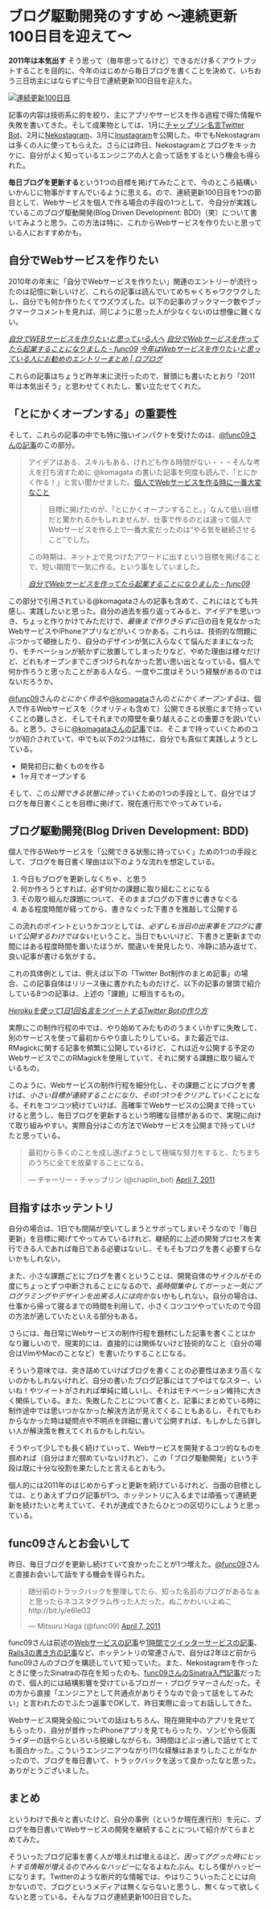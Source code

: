 # <span>ブログ駆動開発のすすめ</span><span> ～連続更新100日目を迎えて～</span>

**2011年は本気出す** そう思って（毎年思ってるけど）できるだけ多くアウトプットすることを目的に、今年のはじめから毎日ブログを書くことを決めて、いちおう三日坊主にはならずに今日で連続更新100日目を迎えた。

[![連続更新100日目](/images/2011/04/15/bdd-blog-driven-development-100-days-01.png)](/images/2011/04/15/bdd-blog-driven-development-100-days-01.png)

記事の内容は技術系に的を絞り、主にアプリやサービスを作る過程で得た情報や失敗を書いてきた。そして成果物としては、1月に[チャップリン名言Twitter Bot](/2011/02/09/ruby-heroku-twitter-bot)、2月に[Nekostagram](/2011/02/28/instagram-api-of-exclusive-use-for-cat-lovers-nekostagram)、3月に[Inustagram](/2011/03/05/instagram-api-of-exclusive-use-for-dog-lovers-inustagram)を公開した。中でもNekostagramは多くの人に使ってもらえた。さらには昨日、Nekostagramとブログをキッカケに、自分がよく知っているエンジニアの人と会って話をするという機会も得られた。

**毎日ブログを更新する**という1つの目標を掲げてみたことで、今のところ結構いいかんじに物事がすすんでいるように思える。ので、連続更新100日目を1つの節目として、Webサービスを個人で作る場合の手段の1つとして、今自分が実践しているこのブログ駆動開発(Blog Driven Development: BDD)（笑）について書いてみようと思う。この方法は特に、これからWebサービスを作りたいと思っている人におすすめかも。

<!-- READMORE -->

## 自分でWebサービスを作りたい

2010年の年末に「自分でWebサービスを作りたい」関連のエントリーが流行ったのは記憶に新しいけど、これらの記事は読んでいてめちゃくちゃワクワクしたし、自分でも何か作りたくてウズウズした。以下の記事のブックマーク数やブックマークコメントを見れば、同じように思った人が少なくないのは想像に難くない。

<cite>[自分でWEBサービスを作りたいと思っている人へ](http://anond.hatelabo.jp/20101203150748)</cite>
<cite>[自分でWebサービスを作ってたら起業することになりました - func09](http://www.func09.com/wordpress/archives/1151)</cite>
<cite>[今年はWebサービスを作りたいと思っている人にお勧めのエントリーまとめ | ロプログ](http://blog.ropross.net/archives/99)</cite>

これらの記事はちょうど昨年末に流行ったので、冒頭にも書いたとおり「2011年は本気出そう」と思わせてくれたし、奮い立たせてくれた。


## 「とにかくオープンする」の重要性

そして、これらの記事の中でも特に強いインパクトを受けたのは、[@func09さんの記事](http://www.func09.com/wordpress/archives/1151)のこの部分。

> アイデアはある、スキルもある、けれども作る時間がない・・・そんな考えを打ち消すために @komagata の書いた記事を何度も読んで、「とにかく作る！」と言い聞かせました。[個人でWebサービスを作る時に一番大変なこと](http://labs.unoh.net/2007/03/komagata_1.html)
>
> > 目標に掲げたのが、「とにかくオープンすること。」なんて低い目標だと驚かれるかもしれませんが、仕事で作るのとは違って個人でWebサービスを作る上で一番大変だったのは“やる気を継続させること”でした。
>
> この時期は、ネット上で見つけたアワードに出すという目標を掲げることで、短い期間で一気に作る。という事をしていました。
>
> <cite>[自分でWebサービスを作ってたら起業することになりました - func09](http://www.func09.com/wordpress/archives/1151)</cite>

この部分で引用されている@komagataさんの記事も含めて、これにはとても共感し、実践したいと思った。自分の過去を振り返ってみると、アイデアを思いつき、ちょっと作りかけてみただけで、*最後まで作りきらずに*日の目を見なかったWebサービスやiPhoneアプリなどがいくつかある。これらは、技術的な問題にぶつかって頓挫したり、自分のデザインが気に入らなくて悩んだままになったり、モチベーションが続かずに放置してしまったりなど、やめた理由は様々だけど、どれもオープンまでこぎつけられなかった苦い思い出となっている。個人で何か作ろうと思ったことがある人なら、一度や二度はそういう経験があるのではないだろうか。

[@func09](http://twitter.com/#!/func09)さんの*とにかく作る*や[@komagata](http://twitter.com/#!/komagata)さんの*とにかくオープンする*は、個人で作るWebサービスを（クオリティも含めて）公開できる状態にまで持っていくことの難しさと、そしてそれまでの障壁を乗り越えることの重要さを説いている。と思う。さらに[@komagataさんの記事](http://labs.unoh.net/2007/03/komagata_1.html)では、そこまで持っていくためのコツが紹介されていて、中でも以下の2つは特に、自分でも真似て実践しようとしている。

- 開発初日に動くものを作る
- 1ヶ月でオープンする

そして、この*公開できる状態に持っていく*ための1つの手段として、自分ではブログを毎日書くことを目標に掲げて、現在進行形でやってみている。


## ブログ駆動開発(Blog Driven Development: BDD)

個人で作るWebサービスを「公開できる状態に持っていく」ための1つの手段として、ブログを毎日書く理由は以下のような流れを想定している。

1. 今日もブログを更新しなくちゃ、と思う
2. 何か作ろうとすれば、必ず何かの課題に取り組むことになる
3. その取り組んだ課題について、そのままブログの下書きに書きなぐる
4. ある程度時間が経ってから、書きなぐった下書きを推敲して公開する

この流れのポイントというかコツとしては、*必ずしも当日の出来事をブログに書いて公開するわけではない*ということ。当日でもいいけど、下書きと更新までの間にはある程度時間を置いたほうが、間違いを発見したり、冷静に読み返せて、良い記事が書ける気がする。

これの具体例としては、例えば以下の「Twitter Bot制作のまとめ記事」の場合、この記事自体はリリース後に書かれたものだけど、以下の記事の冒頭で紹介している8つの記事は、上述の「課題」に相当するもの。

<cite>[Herokuを使って1日1回名言をツイートするTwitter Botの作り方](/2011/02/09/ruby-heroku-twitter-bot)</cite>

実際にこの制作行程の中では、やり始めてみたもののうまくいかずに失敗して、別のサービスを使って最初からやり直したりしている。また最近では、RMagickに関する記事を頻繁に公開しているけど、これは近々公開する予定のWebサービスでこのRMagickを使用していて、それに関する課題に取り組んでいるもの。

このように、Webサービスの制作行程を細分化し、その課題ごとにブログを書けば、*小さい目標が連続することになり、その1つ1つをクリアしていく*ことになる。それをコツコツ続けていけば、高確率でWebサービスの公開まで持っていけると思うし、毎日ブログを更新するという明確な目標があるので、実現に向けて取り組みやすい。実際自分はこの方法でWebサービスを公開まで持っていけたと思っている。

<blockquote class="twitter-tweet"><p>最初から多くのことを成し遂げようとして極端な努力をすると、たちまちのうちに全てを放棄することになる。</p>&mdash; チャーリー・チャップリン (@chaplin_bot) <a href="https://twitter.com/chaplin_bot/statuses/55782078062665728">April 7, 2011</a></blockquote>
<script async src="https://platform.twitter.com/widgets.js" charset="utf-8"></script>


## 目指すはホッテントリ

自分の場合は、1日でも間隔が空いてしまうとサボってしまいそうなので「毎日更新」を目標に掲げてやってみているけれど、継続的に上述の開発プロセスを実行できる人であれば毎日である必要はないし、そもそもブログを書く必要すらないかもしれない。

また、小さな課題ごとにブログを書くということは、開発自体のサイクルがその度にちょっとずつ中断されることになるので、*長時間集中してガーっと一気にプログラミングやデザインを出来る人には向かない*かもしれない。自分の場合は、仕事から帰って寝るまでの時間を利用して、小さくコツコツやっていたので今回の方法が適していたといえる部分もある。

さらには、毎日常にWebサービスの制作行程を題材にした記事を書くことはかなり難しいので、現実的には、直接的には関係ないけど技術的なこと（自分の場合はVimやMacのことなど）を書いたりすることになる。

そういう意味では、突き詰めていけばブログを書くことの必要性はあまり高くないのかもしれないけれど、自分の書いたブログ記事にはてブやはてなスター、いいね！やツイートがされれば単純に嬉しいし、それはモチベーション維持に大きく関係している。また、失敗したことについて書くと、記事にまとめている時に制作途中では思いつかなかった解決方法が見えてくることもあるし、それでもわからなかった時は疑問点や不明点を詳細に書いて公開すれば、もしかしたら詳しい人が解決策を教えてくれるかもしれない。

そうやって少しでも長く続けていって、Webサービスを開発するコツ的なものを掴めれば（自分はまだ掴めていないけれど）、この「ブログ駆動開発」という手段は既に十分な役割を果たしたと言えるとおもう。

個人的には2011年のはじめからずっと更新を続けているけれど、当面の目標としては、とりあえずブログ記事が1つ、ホッテントリに入るまでは頑張って連続更新を続けたいと考えていて、それが達成できたらひとつの区切りにしようと思っている。


## func09さんとお会いして

昨日、毎日ブログを更新し続けていて良かったことが1つ増えた。[@func09](http://twitter.com/#!/func09)さんと直接お会いして話をする機会を得られた。

<blockquote class="twitter-tweet"><p>随分前のトラックバックを整理してたら、知った名前のブログがあるなぁと思ったらネコスタグラム作った人だった。ぬこかわいいよぬこ http://bit.ly/e6IeG2</p>&mdash; Mitsuru Haga (@func09) <a href="https://twitter.com/func09/statuses/55806111298764801">April 7, 2011</a></blockquote>
<script async src="https://platform.twitter.com/widgets.js" charset="utf-8"></script>

func09さんは前述の[Webサービスの記事](http://www.func09.com/wordpress/archives/1151)や[1時間でツイッターサービスの記事](http://kray.jp/blog/twitter_service_in_1hours/)、[Rails3の書き方の記事](http://kray.jp/blog/url_reference_for_rails3/)など、ホッテントリの常連さんで、自分は2年ほど前からfunc09さんのブログを購読していて知っていた。また、Nekostagramを作ったときに使ったSinatraの存在を知ったのも、[func09さんのSinatra入門記事](http://www.func09.com/wordpress/archives/764)だったので、個人的には結構影響を受けているブロガー・プログラマーさんだった。その方から直接「エンジニアとして共通点がありそうなので会って話をしてみたい」と言われたのでふたつ返事でOKして、昨日実際に会ってお話ししてきた。

Webサービス開発全般についての話はもちろん、現在開発中のアプリを見せてもらったり、自分が昔作ったiPhoneアプリを見てもらったり、ゾンビやら仮面ライダーの話やらといろいろ脱線しながらも、3時間ほどぶっ通しで話せてとても面白かった。こういうエンジニアつながり(?)な経験はあまりしたことがなかったので、ブログを毎日書いて、トラックバックを送って良かったなと思った。ありがとうございました。

## まとめ
というわけで長々と書いたけど、自分の事例（というか現在進行形）を元に、ブログを毎日書いてWebサービスの開発を継続することについて紹介がてらまとめてみた。

そういったブログ記事を書く人が増えれば増えるほど、*困ってググった時にヒットする情報が増えるのでみんなハッピー*になるよねたぶん。むしろ僕がハッピーになります。Twitterのような断片的な情報では、やはりこういったことには向かないので、ブログというメディアは無くならないと思うし、無くなって欲しくないと思っている。そんなブログ連続更新100日目でした。
